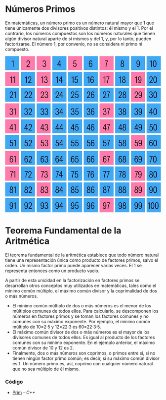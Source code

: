 # Números Primos

En matemáticas, un número primo es un número natural mayor que 1 que tiene únicamente dos divisores positivos distintos: él mismo y el 1. Por el contrario, los números compuestos son los números naturales que tienen algún divisor natural aparte de sí mismos y del 1, y, por lo tanto, pueden factorizarse. El número 1, por convenio, no se considera ni primo ni compuesto.<br/>

![Primes 1 to 100](https://github.com/AleS900/prueba/blob/master/assets/primos.jpg)<br/>

# Teorema Fundamental de la Aritmética
El teorema fundamental de la aritmética establece que todo número natural tiene una representación única como producto de factores primos, salvo el orden. Un mismo factor primo puede aparecer varias veces. El 1 se representa entonces como un producto vacío.<br/>

A partir de esta unicidad en la factorización en factores primos se desarrollan otros conceptos muy utilizados en matemáticas, tales como el mínimo común múltiplo, el máximo común divisor y la coprimalidad de dos o más números. <br/>

- El mínimo común múltiplo de dos o más números es el menor de los múltiplos comunes de todos ellos. Para calcularlo, se descomponen los números en factores primos y se toman los factores comunes y no comunes con su máximo exponente. Por ejemplo, el mínimo común múltiplo de 10=2·5 y 12=22·3 es 60=22·3·5.
- El máximo común divisor de dos o más números es el mayor de los divisores comunes de todos ellos. Es igual al producto de los factores comunes con su mínimo exponente. En el ejemplo anterior, el máximo común divisor de 10 y 12 es 2.
- Finalmente, dos o más números son coprimos, o primos entre sí, si no tienen ningún factor primo común; es decir, si su máximo común divisor es 1. Un número primo es, así, coprimo con cualquier número natural que no sea múltiplo de él mismo.

### Código

-  [Prim](https://github.com/camgany/Algoritmica_2/blob/main/algoritmos/teoria_de_numeros/primes.cpp) - _C++_

